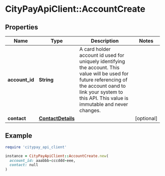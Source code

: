 # CityPayApiClient::AccountCreate

## Properties

| Name | Type | Description | Notes |
| ---- | ---- | ----------- | ----- |
| **account_id** | **String** | A card holder account id used for uniquely identifying the account. This value will be used for future referencing of the account oand to link your system to this API. This value is immutable and never changes.  |  |
| **contact** | [**ContactDetails**](ContactDetails.md) |  | [optional] |

## Example

```ruby
require 'citypay_api_client'

instance = CityPayApiClient::AccountCreate.new(
  account_id: aaabbb-cccddd-eee,
  contact: null
)
```

